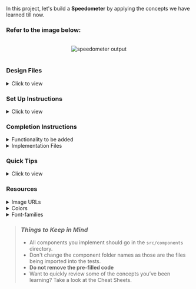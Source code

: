 In this project, let's build a **Speedometer** by applying the concepts we have learned till now.

### Refer to the image below:

<br/>
<div style="text-align: center;">
    <img src="https://assets.ccbp.in/frontend/content/react-js/speedometer-ouput.gif" alt="speedometer output" style="max-width:70%;box-shadow:0 2.8px 2.2px reba(0, 0, 0, 0.12)">
</div>
<br/>

### Design Files

<details>
<summary>Click to view</summary>

- [Extra Small (Size < 576px) and Small (Size >= 576px)](https://assets.ccbp.in/frontend/content/react-js/speedometer-sm-output.png)
- [Medium (Size >= 768px), Large (Size >= 992px) and Extra Large (Size >= 1200px)](https://assets.ccbp.in/frontend/content/react-js/speedometer-lg-output.png)

</details>

### Set Up Instructions

<details>
<summary>Click to view</summary>

- Download dependencies by running `npm install`
- Start up the app using `npm start`
</details>

### Completion Instructions

<details>
<summary>Functionality to be added</summary>
<br/>

The app must have the following functionalities

- The speed should initially be 0mph

  > Here mph means Miles per hour

- When Accelerate button is clicked,
  - If the speed is less than 200mph, the speed should be increased by 10mph
  - If the speed is equal to 200mph, the speed should not be increased
- When Apply Brake button is clicked
  - If the speed is greater than 0mph, then the speed should be decreased by 10mph
  - If the speed is equal to 0mph, the speed should not be decreased

</details>

<details>
<summary>Implementation Files</summary>
<br/>

Use these files to complete the implementation:

- `src/components/Speedometer/index.js`
- `src/components/Speedometer/index.css`
</details>

### Quick Tips

<details>
<summary>Click to view</summary>
<br>

- You can use the below cursor CSS property for buttons to set the type of mouse cursor, to show when the mouse pointer is over an element,

  ```
    cursor: pointer;
  ```

  <br/>
   <img src="https://assets.ccbp.in/frontend/content/react-js/cursor-pointer-img.png" alt="cursor pointer" style="width:100px" />

- You can use the below outline CSS property for buttons and input elements to remove the highlighting when the elements are clicked,

  ```
    outline: none;
  ```

</details>

### Resources

<details>
<summary>Image URLs</summary>

- [https://assets.ccbp.in/frontend/react-js/speedometer-img.png](https://assets.ccbp.in/frontend/react-js/speedometer-img.png) alt should be **speedometer**

</details>

<details>
<summary>Colors</summary>

<br/>

<div style="background-color: #07080c ; width: 150px; padding: 10px; color: white">Hex: #07080c</div>
<div style="background-color: #ffffff ; width: 150px; padding: 10px; color: black">Hex: #ffffff</div>
<div style="background-color: #cbd5e1 ; width: 150px; padding: 10px; color: black">Hex: #cbd5e1</div>
<div style="background-color: #0b69ff ; width: 150px; padding: 10px; color: white">Hex: #0b69ff</div>
<div style="background-color: #94a3b8 ; width: 150px; padding: 10px; color: white">Hex: #94a3b8</div>

</details>

<details>
<summary>Font-families</summary>

- Robot

</details>

> ### _Things to Keep in Mind_
>
> - All components you implement should go in the `src/components` directory.
> - Don't change the component folder names as those are the files being imported into the tests.
> - **Do not remove the pre-filled code**
> - Want to quickly review some of the concepts you’ve been learning? Take a look at the Cheat Sheets.
